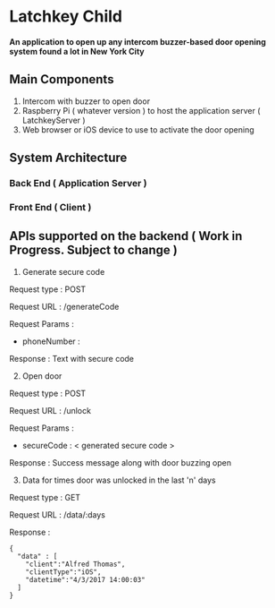 # Latchkey Child

#### An application to open up any intercom buzzer-based door opening system found a lot in New York City

## Main Components
1. Intercom with buzzer to open door
2. Raspberry Pi ( whatever version ) to host the application server ( LatchkeyServer )
3. Web browser or iOS device to use to activate the door opening

## System Architecture

### Back End ( Application Server )


### Front End ( Client )

## APIs supported on the backend ( Work in Progress. Subject to change )

1. Generate secure code

Request type   : POST

Request URL    : /generateCode

Request Params :

- phoneNumber  : <phone number to which text needs to be sent>

Response : Text with secure code

2. Open door

Request type   : POST

Request URL    : /unlock

Request Params :

- secureCode :  < generated secure code >

Response : Success message along with door buzzing open

3. Data for times door was unlocked in the last 'n' days

Request type   : GET

Request URL    : /data/:days

Response :
~~~~
{
  "data" : [
    "client":"Alfred Thomas",
    "clientType":"iOS",
    "datetime":"4/3/2017 14:00:03"
  ]
}
~~~~

